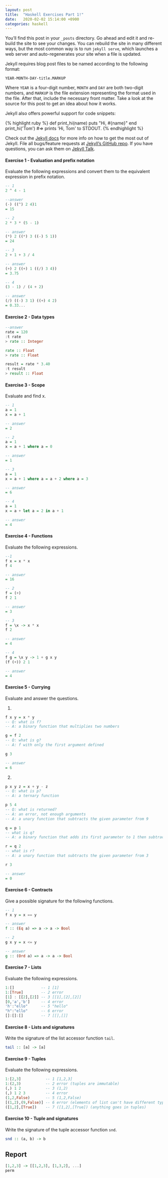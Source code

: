```yaml
---
layout: post
title:  "Haskell Exercises Part 1!"
date:   2020-02-02 15:14:00 +0900
categories: haskell
---
```

You’ll find this post in your `_posts` directory. Go ahead and edit it and re-build the site to see your changes. You can rebuild the site in many different ways, but the most common way is to run `jekyll serve`, which launches a web server and auto-regenerates your site when a file is updated.

Jekyll requires blog post files to be named according to the following format:

`YEAR-MONTH-DAY-title.MARKUP`

Where `YEAR` is a four-digit number, `MONTH` and `DAY` are both two-digit numbers, and `MARKUP` is the file extension representing the format used in the file. After that, include the necessary front matter. Take a look at the source for this post to get an idea about how it works.

Jekyll also offers powerful support for code snippets:

{% highlight ruby %}
def print_hi(name)
  puts "Hi, #{name}"
end
print_hi('Tom')
#=> prints 'Hi, Tom' to STDOUT.
{% endhighlight %}

Check out the [Jekyll docs][jekyll-docs] for more info on how to get the most out of Jekyll. File all bugs/feature requests at [Jekyll’s GitHub repo][jekyll-gh]. If you have questions, you can ask them on [Jekyll Talk][jekyll-talk].

[jekyll-docs]: https://jekyllrb.com/docs/home
[jekyll-gh]:   https://github.com/jekyll/jekyll
[jekyll-talk]: https://talk.jekyllrb.com/


#### Exercise 1 - Evaluation and prefix notation
Evaluate the following expressions and convert them to the equivalent expression in prefix notation.

```haskell
-- 1
2 ^ 4 - 1

--answer
(-) ((^) 2 4)1
= 15

-- 2
2 * 3 * (5 - 1)

-- answer
(*) 2 ((*) 3 ((-) 5 1))
= 24

-- 3
2 + 1 + 3 / 4

-- answer
(+) 2 ((+) 1 ((/) 3 4))
= 3.75

-- 4
(3 - 1) / (4 + 2)

-- answer
(/) ((-) 3 1) ((+) 4 2)
= 0.33...
```

#### Exercise 2 - Data types
```haskell
--answer
rate = 120
:t rate
> rate :: Integer

rate :: Float
> rate :: Float

result = rate * 3.40
:t result
> result :: Float
```

#### Exercise 3 - Scope
Evaluate and find x.

```haskell
-- 1
a = 1
x = a + 1

-- answer
= 2

-- 2
a = 1
x = a + 1 where a = 0

-- answer
= 1

-- 3
a = 1
x = a + 1 where a = a + 2 where a = 3

-- answer
= 6

-- 4
a = 1
x = a + let a = 2 in a + 1

-- answer
= 4
```

#### Exercise 4 - Functions
Evaluate the following expressions.

```haskell
--1
f x = x * x
f 4

-- answer
= 16

-- 2
f = (+)
f 2 1

-- answer
= 3

-- 3
f = \x -> x * x
f 2

-- answer
= 4

-- 4
f g = \x y -> 1 + g x y
(f (+)) 2 1

-- answer
= 4
```

#### Exercise 5 - Currying
Evaluate and answer the questions.

1.
```haskell
f x y = x * y  
-- Q: what is f? 
-- A: a binary function that multiplies two numbers

g = f 2
-- Q: what is g?
-- A: f with only the first argument defined

g 3

-- answer
= 6
```

2.
```haskell
p x y z = x + y - z 
-- Q: what is p?
-- A: a ternary function

p 5 4
-- Q: what is returned?
-- A: an error, not enough arguments
-- A: a unary function that subtracts the given parameter from 9

q = p 1
-- what is q?
-- A: a binary function that adds its first parameter to 1 then subtract the second parameter

r = q 2
-- what is r?
-- A: a unary function that subtracts the given parameter from 3

r 3

-- answer
= 0
```

#### Exercise 6 - Contracts
Give a possible signature for the following functions.
```haskell
-- 1
f x y = x == y

-- answer
f :: (Eq a) => a -> a -> Bool

-- 2
g x y = x <= y

-- answer
g :: (Ord a) => a -> a -> Bool
```

#### Exercise 7 - Lists
Evaluate the following expressions.
```haskell
1:[]            -- 1 [1]
1:[True]        -- 2 error
[1] : [[2],[2]] -- 3 [[1],[2],[2]]
[0,'a','b']     -- 4 error
'h':"ello"      -- 5 "hello"
"h":"ello"      -- 6 error
[]:[]:[]        -- 7 [[],[]]
```

#### Exercise 8 - Lists and signatures
Write the signature of the list accessor function `tail`.
```haskell
tail :: [a] -> [a]
```

#### Exercise 9 - Tuples
Evaluate the following expressions.
```haskell
1:[2,3]           -- 1 [1,2,3] 
1:(2,3)           -- 2 error (tuples are immutable)
(,) 1 2           -- 3 (1,2)
(,) 1 2 3         -- 4 error
(1,2,False)       -- 5 (1,2,False)
[(1,2),(9,False)] -- 6 error (elements of list can't have different types)
([1,2],[True])    -- 7 ([1,2],[True]) (anything goes in tuples)
```

#### Exercise 10 - Tuple and signatures
Write the signature of the tuple accessor function `snd`.
```haskell
snd :: (a, b) -> b
```

## Report
```haskell
[1,2,3] -> [[1,2,3], [1,3,2], ...]
perm
```